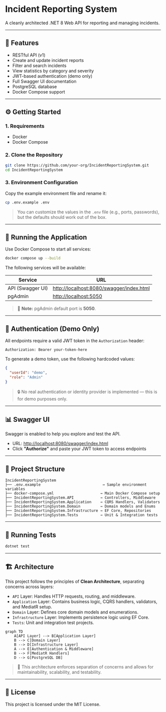 # Incident Reporting System

A cleanly architected .NET 8 Web API for reporting and managing incidents.

---

## 🚀 Features

* RESTful API (v1)
* Create and update incident reports
* Filter and search incidents
* View statistics by category and severity
* JWT-based authentication (demo only)
* Full Swagger UI documentation
* PostgreSQL database
* Docker Compose support

---

## ⚙️ Getting Started

### 1. Requirements

* Docker
* Docker Compose

### 2. Clone the Repository

```bash
git clone https://github.com/your-org/IncidentReportingSystem.git
cd IncidentReportingSystem
```

### 3. Environment Configuration

Copy the example environment file and rename it:

```bash
cp .env.example .env
```

> You can customize the values in the `.env` file (e.g., ports, passwords), but the defaults should work out of the box.

---

## 🐳 Running the Application

Use Docker Compose to start all services:

```bash
docker compose up --build
```

The following services will be available:

| Service          | URL                                                                                  |
| ---------------- | ------------------------------------------------------------------------------------ |
| API (Swagger UI) | [http://localhost:8080/swagger/index.html](http://localhost:8080/swagger/index.html) |
| pgAdmin          | [http://localhost:5050](http://localhost:5050)                                       |

> 📌 **Note:** pgAdmin default port is **5050**.

---

## 🔐 Authentication (Demo Only)

All endpoints require a valid JWT token in the `Authorization` header:

```
Authorization: Bearer your-token-here
```

To generate a demo token, use the following hardcoded values:

```json
{
  "userId": "demo",
  "role": "Admin"
}
```

> 🔒 No real authentication or identity provider is implemented — this is for demo purposes only.

---

## 📊 Swagger UI

Swagger is enabled to help you explore and test the API.

* URL: [http://localhost:8080/swagger/index.html](http://localhost:8080/swagger/index.html)
* Click **"Authorize"** and paste your JWT token to access endpoints

---

## 📁 Project Structure

```plaintext
IncidentReportingSystem
├── .env.example                            → Sample environment variables
├── docker-compose.yml                     → Main Docker Compose setup
├── IncidentReportingSystem.API            → Controllers, Middleware
├── IncidentReportingSystem.Application    → CQRS Handlers, Validators
├── IncidentReportingSystem.Domain         → Domain models and Enums
├── IncidentReportingSystem.Infrastructure → EF Core, Repositories
├── IncidentReportingSystem.Tests          → Unit & Integration tests
```

---

## 🧪 Running Tests

```bash
dotnet test
```

---

## 🏗️ Architecture

This project follows the principles of **Clean Architecture**, separating concerns across layers:

* `API` Layer: Handles HTTP requests, routing, and middleware.
* `Application` Layer: Contains business logic, CQRS handlers, validators, and MediatR setup.
* `Domain` Layer: Defines core domain models and enumerations.
* `Infrastructure` Layer: Implements persistence logic using EF Core.
* `Tests`: Unit and integration test projects.

```mermaid
graph TD
    A[API Layer] --> B[Application Layer]
    B --> C[Domain Layer]
    B --> D[Infrastructure Layer]
    A --> E[Authentication & Middleware]
    B --> F[MediatR Handlers]
    D --> G[PostgreSQL DB]
```

> 🧠 This architecture enforces separation of concerns and allows for maintainability, scalability, and testability.

---

## 📝 License

This project is licensed under the MIT License.
